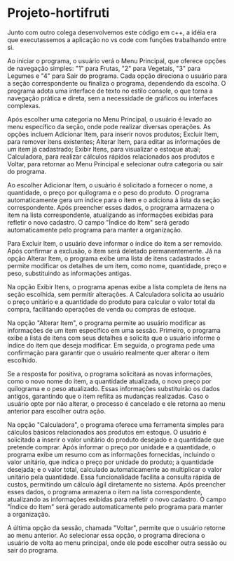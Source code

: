# Projeto-hortifruti

Junto com outro colega desenvolvemos este código em c++, a idéia era que executassemos
a aplicação no vs code com funções trabalhando entre si.

Ao iniciar o programa, o usuário verá o Menu Principal, que oferece opções de
navegação simples: "1" para Frutas, "2" para Vegetais, "3" para Legumes e "4" para
Sair do programa. Cada opção direciona o usuário para a seção correspondente ou
finaliza o programa, dependendo da escolha. O programa adota uma interface de texto
no estilo console, o que torna a navegação prática e direta, sem a necessidade de
gráficos ou interfaces complexas.

Após escolher uma categoria no Menu Principal, o usuário é levado ao menu
específico da seção, onde pode realizar diversas operações. As opções incluem
Adicionar Item, para inserir novos produtos; Excluir Item, para remover itens
existentes; Alterar Item, para editar as informações de um item já cadastrado; Exibir
Itens, para visualizar o estoque atual; Calculadora, para realizar cálculos rápidos
relacionados aos produtos e Voltar, para retornar ao Menu Principal e selecionar outra
categoria ou sair do programa.

Ao escolher Adicionar Item, o usuário é solicitado a fornecer o nome, a
quantidade, o preço por quilograma e o peso do produto. O programa
automaticamente gera um índice para o item e o adiciona à lista da seção
correspondente.
Após preencher esses dados, o programa armazena o item na lista
correspondente, atualizando as informações exibidas para refletir o novo cadastro. O
campo "Índice do Item" será gerado automaticamente pelo programa para manter a
organização.

Para Excluir Item, o usuário deve informar o índice do item a ser removido. Após
confirmar a exclusão, o item será deletado permanentemente. Já na opção Alterar
Item, o programa exibe uma lista de itens cadastrados e permite modificar os detalhes
de um item, como nome, quantidade, preço e peso, substituindo as informações
antigas. 

Na opção Exibir Itens, o programa apenas exibe a lista completa de itens na
seção escolhida, sem permitir alterações. A Calculadora solicita ao usuário o preço
unitário e a quantidade do produto para calcular o valor total da compra, facilitando
operações de venda ou compras de estoque.

Na opção "Alterar Item", o programa permite ao usuário modificar as
informações de um item específico em uma sessão. Primeiro, o programa exibe a
lista de itens com seus detalhes e solicita que o usuário informe o índice do item que
deseja modificar. Em seguida, o programa pede uma confirmação para garantir que
o usuário realmente quer alterar o item escolhido.

Se a resposta for positiva, o programa solicitará as novas informações, como
o novo nome do item, a quantidade atualizada, o novo preço por quilograma e o
peso atualizado. Essas informações substituirão os dados antigos, garantindo que o
item reflita as mudanças realizadas. Caso o usuário opte por não alterar, o processo
é cancelado e ele retorna ao menu anterior para escolher outra ação.

Na opção "Calculadora", o programa oferece uma ferramenta simples para
cálculos básicos relacionados aos produtos em estoque. O usuário é solicitado a
inserir o valor unitário do produto desejado e a quantidade que pretende comprar.
Após informar o preço por unidade e a quantidade, o programa exibe um resumo com
as informações fornecidas, incluindo o valor unitário, que indica o preço por unidade
do produto; a quantidade desejada; e o valor total, calculado automaticamente ao
multiplicar o valor unitário pela quantidade. Essa funcionalidade facilita a consulta
rápida de custos, permitindo um cálculo ágil diretamente no sistema.
Após preencher esses dados, o programa armazena o item na lista
correspondente, atualizando as informações exibidas para refletir o novo cadastro. O
campo "Índice do Item" será gerado automaticamente pelo programa para manter a
organização.



A última opção da sessão, chamada "Voltar", permite que o usuário retorne ao
menu anterior. Ao selecionar essa opção, o programa direciona o usuário de volta ao
menu principal, onde ele pode escolher outra sessão ou sair do programa.
